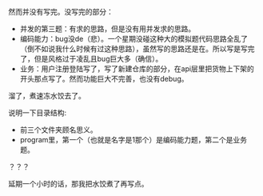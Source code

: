 然而并没有写完。没写完的部分：
- 并发的第三题：有求的思路，但是没有用并发求的思路。
- 编码能力：bug没de（悲）。一个星期没碰这种大的模拟题代码思路全乱了（倒不如说我什么时候有过这种思路），虽然写的思路还是在。所以写是写完了，但是风格过于凌乱且bug巨大多（确信）。
- 业务：用户注册登陆写了，写了新建仓库的部分，在api层里把货物上下架的开头那点写了。然而功能巨大不完善，也没有debug。

溜了，煮速冻水饺去了。

说明一下目录结构:
- 前三个文件夹顾名思义。
- program里，第一个（也就是名字是1那个）是编码能力题，第二个是业务题。

？？？

延期一个小时的话，那我把水饺煮了再写点。
